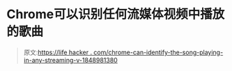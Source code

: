 # Chrome可以识别任何流媒体视频中播放的歌曲

> 原文:[https://life hacker . com/chrome-can-identify-the-song-playing-in-any-streaming-v-1848981380](https://lifehacker.com/chrome-can-identify-the-song-playing-in-any-streaming-v-1848981380)